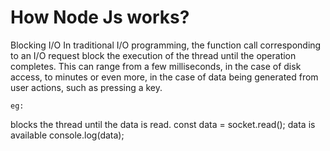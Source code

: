 # How Node Js works?

Blocking I/O
    In traditional I/O programming, the function call corresponding to an I/O request block the execution of the thread until the operation completes. This can range from a few milliseconds, in the case of disk access, to minutes or even more, in the case of data being generated from user actions, such as pressing a key.

    eg: 
blocks the thread until the data is read.
        const data = socket.read();
data is available 
        console.log(data);

